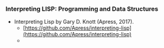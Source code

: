 ### Interpreting LISP: Programming and Data Structures
* Interpreting Lisp by Gary D. Knott (Apress, 2017).
  * [https://github.com/Apress/interpreting-lisp](https://github.com/Apress/interpreting-lisp)
  * 
